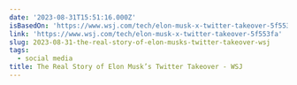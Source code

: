 ```yaml
---
date: '2023-08-31T15:51:16.000Z'
isBasedOn: 'https://www.wsj.com/tech/elon-musk-x-twitter-takeover-5f553fa'
link: 'https://www.wsj.com/tech/elon-musk-x-twitter-takeover-5f553fa'
slug: 2023-08-31-the-real-story-of-elon-musks-twitter-takeover-wsj
tags:
  - social media
title: The Real Story of Elon Musk’s Twitter Takeover - WSJ
---
```


